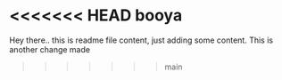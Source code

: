 <<<<<<< HEAD
booya 
=======
Hey there..
this is readme file content, just adding some content.
 This is another change made
>>>>>>> main
